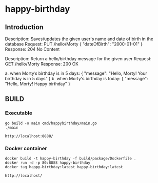 # happy-birthday

## Introduction <a name="intro"></a>

Description: Saves/updates the given user's name and date of birth in the database
  Request: PUT /hello/Morty { "dateOfBirth": "2000-01-01" }
  Response: 204 No Content

Description: Return a hello/birthday message for the given user
  Request: GET /hello/Morty
  Response: 200 OK

a. when Morty’s birthday is in 5 days:
{ "message": "Hello, Morty! Your birthday is in 5 days" }
b. when Morty's birthday is today:
{ "message": "Hello, Morty! Happy birthday" }

## BUILD <a name="build"></a>

### Executable <a name="build.exe"></a>
```
go build -o main cmd/happybirthday/main.go
./main

http://localhost:8888/
```

### Docker container <a name="build.docker"></a>
```
docker build -t happy-birthday -f build/package/Dockerfile .
docker run -d -p 80:8888 happy-birthday
docker tag happy-birthday:latest happy-birthday:latest

http://localhost/
```
